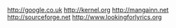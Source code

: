 http://google.co.uk http://kernel.org http://mangainn.net
http://sourceforge.net  http://www.lookingforlyrics.org
